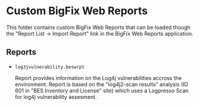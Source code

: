 
# Custom BigFix Web Reports 

This folder contains custom BigFix Web Reports that can be loaded though the "Report List -> Import Report" link in the BigFix Web Reports application.

## Reports

- `log3jvulnerability.beswrpt` 
 
    Report provides information on the Log4j vulnerabilities accross the environment. Report is based on the "log4j2-scan results" analysis (ID 601 in "BES Inventory and License" site) which uses a Logpresso Scan for log4j vulnerability assesment. 
    





